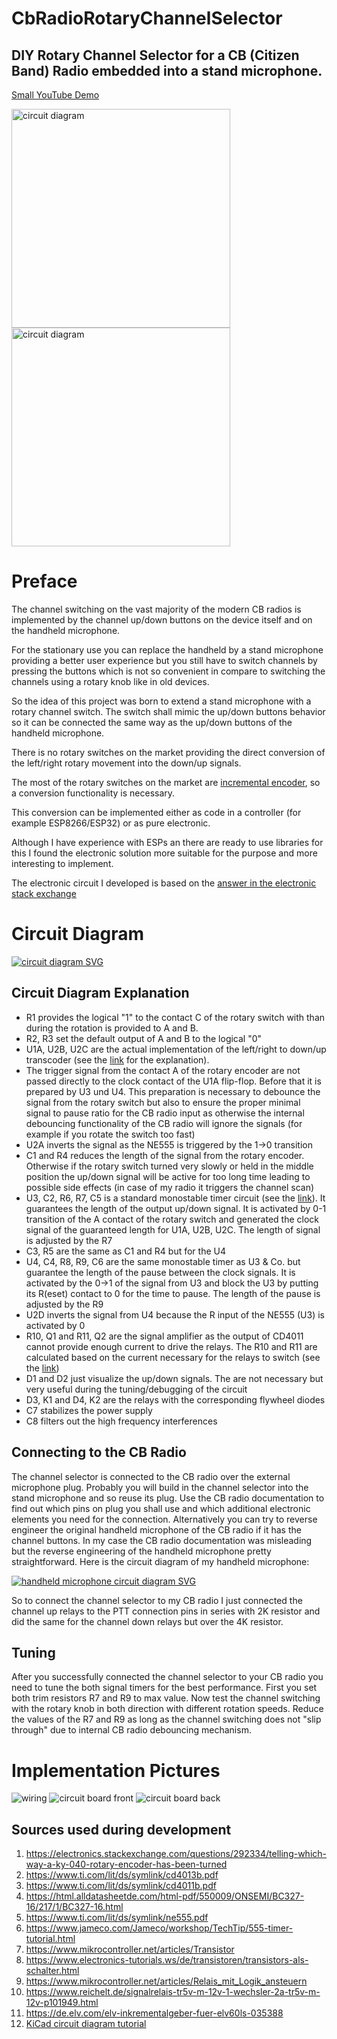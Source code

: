# CbRadioRotaryChannelSelector
## DIY Rotary Channel Selector for a CB (Citizen Band) Radio embedded into a stand microphone.
[Small YouTube Demo](https://youtu.be/qo1N41HTzeY)

<img src="./stand_microphone.jpg" alt="circuit diagram" height="350" >
<img src="./rotary_switch.jpg" alt="circuit diagram" height="350" >


# Preface
The channel switching on the vast majority of the modern CB radios is implemented by the channel up/down buttons on the device itself and on the handheld microphone. 

For the stationary use you can replace the handheld by a stand microphone providing a better user experience but you still have to switch channels by pressing the buttons which is not so convenient in compare to switching the channels using a rotary knob like in old devices.

So the idea of this project was born to extend a stand microphone with a rotary channel switch. The switch shall mimic the up/down buttons behavior so it can be connected the same way as the up/down buttons of the handheld microphone.
 
There is no rotary switches on the market providing the direct conversion of the left/right rotary movement into the down/up signals.

The most of the rotary switches on the market are [incremental encoder](https://en.wikipedia.org/wiki/Incremental_encoder), so a conversion functionality is necessary.

This conversion can be implemented either as code in a controller (for example ESP8266/ESP32) or as pure electronic.

Although I have experience with ESPs an there are ready to use libraries for this I found the electronic solution more suitable for the purpose and more interesting to implement.

The electronic circuit I developed is based on the [answer in the electronic stack exchange](https://electronics.stackexchange.com/a/290684)

# Circuit Diagram
<a target="_blank" rel="noopener noreferrer" href="https://raw.githubusercontent.com/dimitri-rebrikov/CbRadioRotaryChannelSelector/main/circuit_diagram.svg">
    <img src="./circuit_diagram.svg" alt="circuit diagram SVG" >
</a>

## Circuit Diagram Explanation
- R1 provides the logical "1" to the contact C of the rotary switch with than during the rotation is provided to A and B.
- R2, R3 set the default output of A and B to the logical "0"
- U1A, U2B, U2C are the actual implementation of the left/right to down/up transcoder (see the [link](https://electronics.stackexchange.com/a/290684) for the explanation). 
- The trigger signal from the contact A of the rotary encoder are not passed directly to the clock contact of the U1A flip-flop. Before that it is prepared by U3 und U4. This preparation is necessary to debounce the signal from the rotary switch but also to ensure the proper minimal signal to pause ratio for the CB radio input as otherwise the internal debouncing functionality of the CB radio will ignore the signals (for example if you rotate the switch too fast) 
- U2A inverts the signal as the NE555 is triggered by the 1->0 transition
- C1 and R4 reduces the length of the signal from the rotary encoder. Otherwise if the rotary switch turned very slowly or held in the middle position the up/down signal will be active for too long time leading to possible side effects (in case of my radio it triggers the channel scan)
- U3, C2, R6, R7, C5 is a standard monostable timer circuit (see the [link](https://www.jameco.com/Jameco/workshop/TechTip/555-timer-tutorial.html)). It guarantees the length of the output up/down signal. It is activated by 0-1 transition of the A contact of the rotary switch and generated the clock signal of the guaranteed length for U1A, U2B, U2C. The length of signal is adjusted by the R7
- C3, R5 are the same as C1 and R4 but for the U4
- U4, C4, R8, R9, C6 are the same monostable timer as U3 & Co. but guarantee the length of the pause between the clock signals. It is activated by the 0->1 of the signal from U3 and block the U3 by putting its R(eset) contact to 0 for the time to pause. The length of the pause is adjusted by the R9 
- U2D inverts the signal from U4 because the R input of the NE555 (U3) is activated by 0
- R10, Q1 and R11, Q2 are the signal amplifier as the output of CD4011 cannot provide enough current to drive the relays. The R10 and R11 are calculated based on the current necessary for the relays to switch (see the [link](https://www.electronics-tutorials.ws/de/transistoren/transistors-als-schalter.html)) 
- D1 and D2 just visualize the up/down signals. The are not necessary but very useful during the tuning/debugging of the circuit
- D3, K1 and D4, K2 are the relays with the corresponding flywheel diodes
- C7 stabilizes the power supply
- C8 filters out the high frequency interferences

## Connecting to the CB Radio
The channel selector is connected to the CB radio over the external microphone plug.
Probably you will build in the channel selector into the stand microphone and so reuse its plug.
Use the CB radio documentation to find out which pins on plug you shall use and which additional electronic elements you need for the connection.
Alternatively you can try to reverse engineer the original handheld microphone of the CB radio if it has the channel buttons.
In my case the CB radio documentation was misleading but the reverse engineering of the handheld microphone pretty straightforward.
Here is the circuit diagram of my handheld microphone:

<a target="_blank" rel="noopener noreferrer" href="https://raw.githubusercontent.com/dimitri-rebrikov/CbRadioRotaryChannelSelector/main/handheld_microphone_vx-2412.svg">
    <img src="./handheld_microphone_vx-2412.svg" alt="handheld microphone circuit diagram SVG" >
</a>

So to connect the channel selector to my CB radio I just connected the channel up relays to the PTT connection pins in series with 2K resistor and did the same for the channel down relays but over the 4K resistor.

## Tuning
After you successfully connected the channel selector to your CB radio you need to tune the both signal timers for the best performance.
First you set both trim resistors R7 and R9 to max value.
Now test the channel switching with the rotary knob in both direction with different rotation speeds.
Reduce the values of the R7 and R9 as long as the channel switching does not "slip through" due to internal CB radio debouncing mechanism.

# Implementation Pictures
![wiring](wiring.jpg)
![circuit board front](circuit_board_front.jpg)
![circuit board back](circuit_board_back.jpg)

## Sources used during development
1. <https://electronics.stackexchange.com/questions/292334/telling-which-way-a-ky-040-rotary-encoder-has-been-turned>
2. <https://www.ti.com/lit/ds/symlink/cd4013b.pdf>
3. <https://www.ti.com/lit/ds/symlink/cd4011b.pdf>
4. <https://html.alldatasheetde.com/html-pdf/550009/ONSEMI/BC327-16/217/1/BC327-16.html>
5. <https://www.ti.com/lit/ds/symlink/ne555.pdf>
6. <https://www.jameco.com/Jameco/workshop/TechTip/555-timer-tutorial.html>
7. <https://www.mikrocontroller.net/articles/Transistor>
8. <https://www.electronics-tutorials.ws/de/transistoren/transistors-als-schalter.html>
9. <https://www.mikrocontroller.net/articles/Relais_mit_Logik_ansteuern>
10. <https://www.reichelt.de/signalrelais-tr5v-m-12v-1-wechsler-2a-tr5v-m-12v-p101949.html>
11. <https://de.elv.com/elv-inkrementalgeber-fuer-elv60ls-035388>
12. [KiCad circuit diagram tutorial](https://youtu.be/AHlyiWntAKU)
